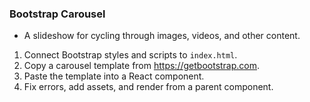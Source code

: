 ### Bootstrap Carousel
- A slideshow for cycling through images, videos, and other content.
  
1. Connect Bootstrap styles and scripts to `index.html`.
2. Copy a carousel template from https://getbootstrap.com.
3. Paste the template into a React component.
4. Fix errors, add assets, and render from a parent component.

